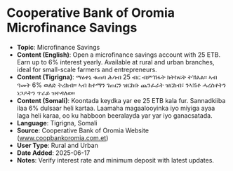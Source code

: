 # Cooperative Bank of Oromia Microfinance Savings
- **Topic**: Microfinance Savings
- **Content (English)**: Open a microfinance savings account with 25 ETB. Earn up to 6% interest yearly. Available at rural and urban branches, ideal for small-scale farmers and entrepreneurs.
- **Content (Tigrigna)**: ማዕቀኒ ቁጠባ ሕሳብ 25 ብር ብምኽፋት ክትከፍት ትኽእል። ኣብ ዓመት 6% ወለድ ትረክብ። ኣብ ከተማን ገጠርን ዝርከቡ ጨንፈራት ዝርከብ፣ ንኣሽቶ ሓረስቶትን ነጋዶትን ጥራይ ዝተዳለወ።
- **Content (Somali)**: Koontada keydka yar ee 25 ETB kala fur. Sannadkiiba ilaa 6% dulsaar heli kartaa. Laamaha magaalooyinka iyo miyiga ayaa laga heli karaa, oo ku habboon beeralayda yar yar iyo ganacsatada.
- **Language**: Tigrigna, Somali
- **Source**: Cooperative Bank of Oromia Website (www.coopbankoromia.com.et)
- **User Type**: Rural and Urban
- **Date Added**: 2025-06-17
- **Notes**: Verify interest rate and minimum deposit with latest updates.
